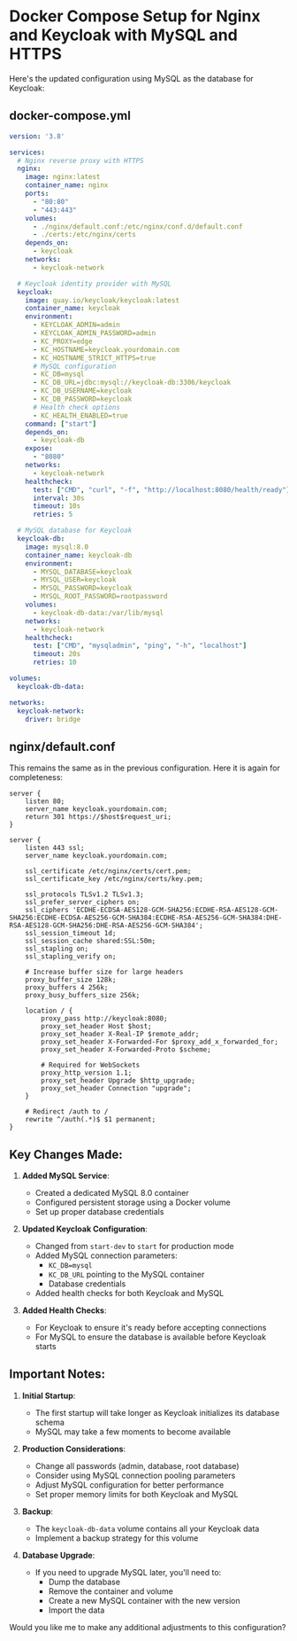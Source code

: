 # Docker Compose Setup for Nginx and Keycloak with MySQL and HTTPS

Here's the updated configuration using MySQL as the database for Keycloak:

## docker-compose.yml

```yaml
version: '3.8'

services:
  # Nginx reverse proxy with HTTPS
  nginx:
    image: nginx:latest
    container_name: nginx
    ports:
      - "80:80"
      - "443:443"
    volumes:
      - ./nginx/default.conf:/etc/nginx/conf.d/default.conf
      - ./certs:/etc/nginx/certs
    depends_on:
      - keycloak
    networks:
      - keycloak-network

  # Keycloak identity provider with MySQL
  keycloak:
    image: quay.io/keycloak/keycloak:latest
    container_name: keycloak
    environment:
      - KEYCLOAK_ADMIN=admin
      - KEYCLOAK_ADMIN_PASSWORD=admin
      - KC_PROXY=edge
      - KC_HOSTNAME=keycloak.yourdomain.com
      - KC_HOSTNAME_STRICT_HTTPS=true
      # MySQL configuration
      - KC_DB=mysql
      - KC_DB_URL=jdbc:mysql://keycloak-db:3306/keycloak
      - KC_DB_USERNAME=keycloak
      - KC_DB_PASSWORD=keycloak
      # Health check options
      - KC_HEALTH_ENABLED=true
    command: ["start"]
    depends_on:
      - keycloak-db
    expose:
      - "8080"
    networks:
      - keycloak-network
    healthcheck:
      test: ["CMD", "curl", "-f", "http://localhost:8080/health/ready"]
      interval: 30s
      timeout: 10s
      retries: 5

  # MySQL database for Keycloak
  keycloak-db:
    image: mysql:8.0
    container_name: keycloak-db
    environment:
      - MYSQL_DATABASE=keycloak
      - MYSQL_USER=keycloak
      - MYSQL_PASSWORD=keycloak
      - MYSQL_ROOT_PASSWORD=rootpassword
    volumes:
      - keycloak-db-data:/var/lib/mysql
    networks:
      - keycloak-network
    healthcheck:
      test: ["CMD", "mysqladmin", "ping", "-h", "localhost"]
      timeout: 20s
      retries: 10

volumes:
  keycloak-db-data:

networks:
  keycloak-network:
    driver: bridge
```

## nginx/default.conf

This remains the same as in the previous configuration. Here it is again for completeness:

```nginx
server {
    listen 80;
    server_name keycloak.yourdomain.com;
    return 301 https://$host$request_uri;
}

server {
    listen 443 ssl;
    server_name keycloak.yourdomain.com;

    ssl_certificate /etc/nginx/certs/cert.pem;
    ssl_certificate_key /etc/nginx/certs/key.pem;
    
    ssl_protocols TLSv1.2 TLSv1.3;
    ssl_prefer_server_ciphers on;
    ssl_ciphers 'ECDHE-ECDSA-AES128-GCM-SHA256:ECDHE-RSA-AES128-GCM-SHA256:ECDHE-ECDSA-AES256-GCM-SHA384:ECDHE-RSA-AES256-GCM-SHA384:DHE-RSA-AES128-GCM-SHA256:DHE-RSA-AES256-GCM-SHA384';
    ssl_session_timeout 1d;
    ssl_session_cache shared:SSL:50m;
    ssl_stapling on;
    ssl_stapling_verify on;

    # Increase buffer size for large headers
    proxy_buffer_size 128k;
    proxy_buffers 4 256k;
    proxy_busy_buffers_size 256k;

    location / {
        proxy_pass http://keycloak:8080;
        proxy_set_header Host $host;
        proxy_set_header X-Real-IP $remote_addr;
        proxy_set_header X-Forwarded-For $proxy_add_x_forwarded_for;
        proxy_set_header X-Forwarded-Proto $scheme;
        
        # Required for WebSockets
        proxy_http_version 1.1;
        proxy_set_header Upgrade $http_upgrade;
        proxy_set_header Connection "upgrade";
    }

    # Redirect /auth to /
    rewrite ^/auth(.*)$ $1 permanent;
}
```

## Key Changes Made:

1. **Added MySQL Service**:
   - Created a dedicated MySQL 8.0 container
   - Configured persistent storage using a Docker volume
   - Set up proper database credentials

2. **Updated Keycloak Configuration**:
   - Changed from `start-dev` to `start` for production mode
   - Added MySQL connection parameters:
     - `KC_DB=mysql`
     - `KC_DB_URL` pointing to the MySQL container
     - Database credentials
   - Added health checks for both Keycloak and MySQL

3. **Added Health Checks**:
   - For Keycloak to ensure it's ready before accepting connections
   - For MySQL to ensure the database is available before Keycloak starts

## Important Notes:

1. **Initial Startup**:
   - The first startup will take longer as Keycloak initializes its database schema
   - MySQL may take a few moments to become available

2. **Production Considerations**:
   - Change all passwords (admin, database, root database)
   - Consider using MySQL connection pooling parameters
   - Adjust MySQL configuration for better performance
   - Set proper memory limits for both Keycloak and MySQL

3. **Backup**:
   - The `keycloak-db-data` volume contains all your Keycloak data
   - Implement a backup strategy for this volume

4. **Database Upgrade**:
   - If you need to upgrade MySQL later, you'll need to:
     - Dump the database
     - Remove the container and volume
     - Create a new MySQL container with the new version
     - Import the data

Would you like me to make any additional adjustments to this configuration?